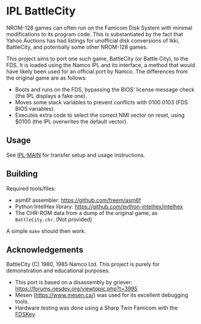 # IPL BattleCity

NROM-128 games can often run on the Famicom Disk System with minimal modifications to its program code. This is substantiated by the fact that Yahoo Auctions has had listings for unofficial disk conversions of Ikki, BattleCity, and potentially some other NROM-128 games.

This project aims to port one such game, BattleCity (or Battle City), to the FDS. It is loaded using the Namco IPL and its interface, a method that would have likely been used for an official port by Namco. 
The differences from the original game are as follows:
- Boots and runs on the FDS, bypassing the BIOS' license message check (the IPL displays a fake one).
- Moves some stack variables to prevent conflicts with $0100~$0103 (FDS BIOS variables).
- Executes extra code to select the correct NMI vector on reset, using $0100 (the IPL overwrites the default vector). 

## Usage

See [IPL-MAIN](https://github.com/TakuikaNinja/IPL-MAIN) for transfer setup and usage instructions.

## Building

Required tools/files:
- asm6f assembler: https://github.com/freem/asm6f
- Python IntelHex library: https://github.com/python-intelhex/intelhex
- The CHR-ROM data from a dump of the original game, as `BattleCity.chr`. (Not provided)

A simple `make` should then work.

## Acknowledgements

BattleCity (C) 1980, 1985 Namco Ltd. This project is purely for demonstration and educational purposes.

- This port is based on a disassembly by griever: https://forums.nesdev.org/viewtopic.php?t=3995
- Mesen (https://www.mesen.ca/) was used for its excellent debugging tools.
- Hardware testing was done using a Sharp Twin Famicom with the [FDSKey](https://github.com/ClusterM/fdskey).
